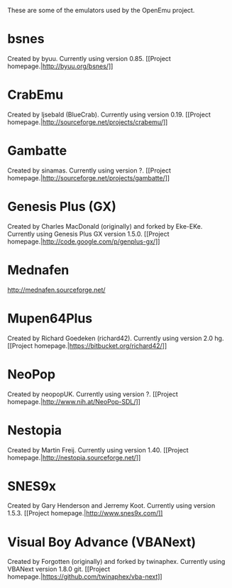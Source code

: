 These are some of the emulators used by the OpenEmu project.

# bsnes
Created by byuu. Currently using version 0.85. [[Project homepage.|http://byuu.org/bsnes/]]

# CrabEmu
Created by ljsebald (BlueCrab). Currently using version 0.19. [[Project homepage.|http://sourceforge.net/projects/crabemu/]]

# Gambatte
Created by sinamas. Currently using version ?. [[Project homepage.|http://sourceforge.net/projects/gambatte/]]

# Genesis Plus (GX)
Created by Charles MacDonald (originally) and forked by Eke-EKe. Currently using Genesis Plus GX version 1.5.0. [[Project homepage.|http://code.google.com/p/genplus-gx/]]

# Mednafen
http://mednafen.sourceforge.net/

# Mupen64Plus
Created by Richard Goedeken (richard42). Currently using version 2.0 hg. [[Project homepage.|https://bitbucket.org/richard42/]]

# NeoPop
Created by neopopUK. Currently using version ?. [[Project homepage.|http://www.nih.at/NeoPop-SDL/]]

# Nestopia
Created by Martin Freij. Currently using version 1.40. [[Project homepage.|http://nestopia.sourceforge.net/]]

# SNES9x
Created by Gary Henderson and Jerremy Koot. Currently using version 1.5.3. [[Project homepage.|http://www.snes9x.com/]]

# Visual Boy Advance (VBANext)
Created by Forgotten (originally) and forked by twinaphex. Currently using VBANext version 1.8.0 git. [[Project homepage.|https://github.com/twinaphex/vba-next]]